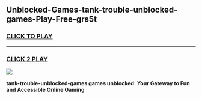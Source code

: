 
## Unblocked-Games-tank-trouble-unblocked-games-Play-Free-grs5t
<h3>
<a href="https://premium76.site?title=tank-trouble-unblocked-games&ref=18A1">CLICK TO PLAY</a></h3>
<hr>

<h3>
<a href="https://premium76.site?title=tank-trouble-unblocked-games&ref=18A1">CLICK 2 PLAY</a>
  
</h3>

<a href="https://premium76.site?title=tank-trouble-unblocked-games&ref=18A1"><img src="https://clearcache.store/games.png"></a>


**tank-trouble-unblocked-games games unblocked: Your Gateway to Fun and Accessible Online Gaming**
